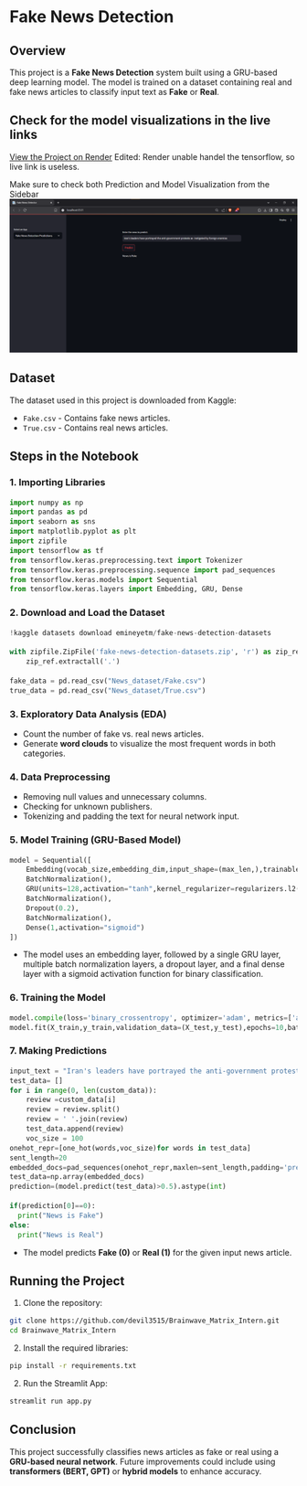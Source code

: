 # Fake News Detection

## Overview
This project is a **Fake News Detection** system built using a GRU-based deep learning model. The model is trained on a dataset containing real and fake news articles to classify input text as **Fake** or **Real**.

## Check for the model visualizations in the live links 
[View the Project on Render](https://brainwave-matrix-intern-yzt2.onrender.com)
Edited: Render unable handel the tensorflow, so live link is useless.

Make sure to check both Prediction and Model Visualization from the Sidebar
<img src="src\prediction.png" alt="App Preview" width="600">

## Dataset
The dataset used in this project is downloaded from Kaggle:
- `Fake.csv` - Contains fake news articles.
- `True.csv` - Contains real news articles.

## Steps in the Notebook

### 1. Importing Libraries
```python
import numpy as np
import pandas as pd
import seaborn as sns
import matplotlib.pyplot as plt
import zipfile
import tensorflow as tf
from tensorflow.keras.preprocessing.text import Tokenizer
from tensorflow.keras.preprocessing.sequence import pad_sequences
from tensorflow.keras.models import Sequential
from tensorflow.keras.layers import Embedding, GRU, Dense
```

### 2. Download and Load the Dataset
```python
!kaggle datasets download emineyetm/fake-news-detection-datasets

with zipfile.ZipFile('fake-news-detection-datasets.zip', 'r') as zip_ref:
    zip_ref.extractall('.')

fake_data = pd.read_csv("News_dataset/Fake.csv")
true_data = pd.read_csv("News_dataset/True.csv")
```

### 3. Exploratory Data Analysis (EDA)
- Count the number of fake vs. real news articles.
- Generate **word clouds** to visualize the most frequent words in both categories.

### 4. Data Preprocessing
- Removing null values and unnecessary columns.
- Checking for unknown publishers.
- Tokenizing and padding the text for neural network input.

### 5. Model Training (GRU-Based Model)
```python
model = Sequential([
    Embedding(vocab_size,embedding_dim,input_shape=(max_len,),trainable=False),
    BatchNormalization(),
    GRU(units=128,activation="tanh",kernel_regularizer=regularizers.l2(0.0001)),
    BatchNormalization(),
    Dropout(0.2),
    BatchNormalization(),
    Dense(1,activation="sigmoid")
])
```
- The model uses an embedding layer, followed by a single GRU layer, multiple batch normalization layers, a dropout layer, and a final dense layer with a sigmoid activation function for binary classification.

### 6. Training the Model
```python
model.compile(loss='binary_crossentropy', optimizer='adam', metrics=['accuracy'])
model.fit(X_train,y_train,validation_data=(X_test,y_test),epochs=10,batch_size=42,callbacks=[callback])
```

### 7. Making Predictions
```python
input_text = "Iran's leaders have portrayed the anti-government protests as  instigated by foreign enemies."
test_data= []
for i in range(0, len(custom_data)):
    review =custom_data[i]
    review = review.split()
    review = ' '.join(review)
    test_data.append(review)
    voc_size = 100
onehot_repr=[one_hot(words,voc_size)for words in test_data]
sent_length=20
embedded_docs=pad_sequences(onehot_repr,maxlen=sent_length,padding='pre')
test_data=np.array(embedded_docs)
prediction=(model.predict(test_data)>0.5).astype(int)

if(prediction[0]==0):
  print("News is Fake")
else:
  print("News is Real")
```
- The model predicts **Fake (0)** or **Real (1)** for the given input news article.

## Running the Project
1. Clone the repository:
```sh
git clone https://github.com/devil3515/Brainwave_Matrix_Intern.git
cd Brainwave_Matrix_Intern
```
2. Install the required libraries:
```sh
pip install -r requirements.txt
```
2. Run the Streamlit App:
```sh
streamlit run app.py
```

## Conclusion
This project successfully classifies news articles as fake or real using a **GRU-based neural network**. Future improvements could include using **transformers (BERT, GPT)** or **hybrid models** to enhance accuracy.
